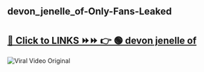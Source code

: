 
 ## devon_jenelle_of-Only-Fans-Leaked

# <h2><a href="https://clipsfans.com/devon_jenelle_of&ref=git">🔗 Click to LINKS ⏩⏩ 👉 🟢 devon jenelle of </a></h2>

<a href="https://clipsfans.com/devon_jenelle_of&ref=git" rel="nofollow" data-target="animated-image.originalLink"><img src="https://i.ibb.co.com/xMMVF88/686577567.gif" alt="Viral Video Original" style="max-width: 100%; display: inline-block;" data-target="animated-image.originalImage"></a>

